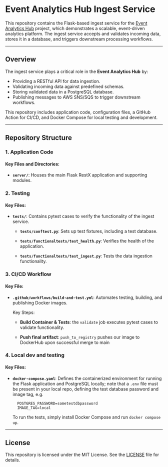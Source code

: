# Event Analytics Hub Ingest Service

This repository contains the Flask-based ingest service for the [Event Analytics Hub](https://blog.nick.shimokochi.com/post/building-an-event-analytics-hub-a-journey-in-software-development) project, which demonstrates a scalable, event-driven analytics platform. The ingest service accepts and validates incoming data, stores it in a database, and triggers downstream processing workflows.

---

## **Overview**

The ingest service plays a critical role in the **Event Analytics Hub** by:

- Providing a RESTful API for data ingestion.
- Validating incoming data against predefined schemas.
- Storing validated data in a PostgreSQL database.
- Publishing messages to AWS SNS/SQS to trigger downstream workflows.

This repository includes application code, configuration files, a GitHub Action for CI/CD, and Docker Compose for local testing and development.

---

## **Repository Structure**

### **1. Application Code**

#### Key Files and Directories:

- **`server/`**:
  Houses the main Flask RestX application and supporting modules.

### **2. Testing**

#### Key Files:

- **`tests/`**:
  Contains pytest cases to verify the functionality of the ingest service.

  - **`tests/conftest.py`**:
    Sets up test fixtures, including a test database.

  - **`tests/functionaltests/test_health.py`**:
    Verifies the health of the application.

  - **`tests/functionaltests/test_ingest.py`**:
    Tests the data ingestion functionality.

### **3. CI/CD Workflow**

#### Key File:

- **`.github/workflows/build-and-test.yml`**:
  Automates testing, building, and publishing Docker images.

  Key Steps:

  - **Build Container & Tests**: the `validate` job executes pytest cases to validate functionality.

  - **Push final artifact**: `push_to_registry` pushes our image to DockerHub upon successful merge to main

### **4. Local dev and testing**

#### Key Files:

- **`docker-compose.yaml`**:
  Defines the containerized environment for running the Flask application and PostgreSQL locally; note that a `.env` file must be present in your local repo, defining the test database password and image tag, e.g.

  ```
    POSTGRES_PASSWORD=sometestdbpassword
    IMAGE_TAG=local
  ```

  To run the tests, simply install Docker Compose and run `docker compose up`.

---

## **License**

This repository is licensed under the MIT License. See the [LICENSE](LICENSE) file for details.
